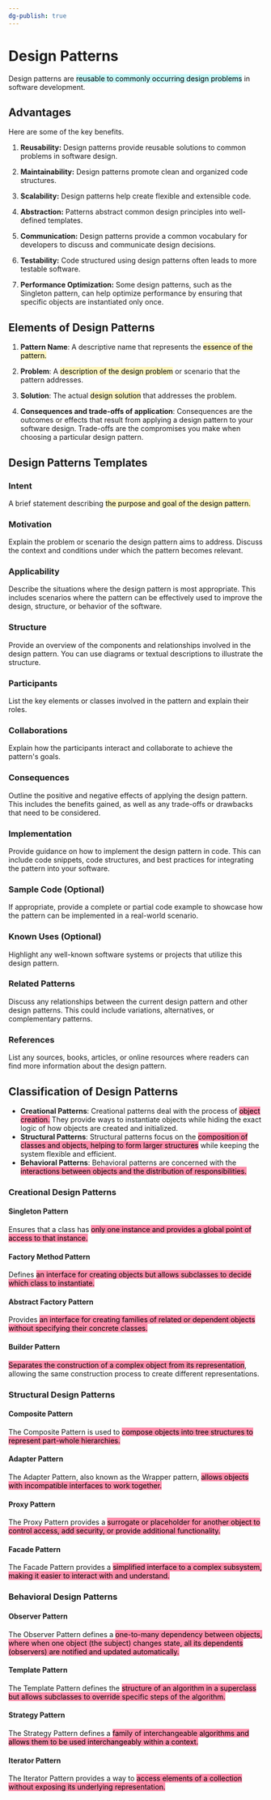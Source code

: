 ```yaml
---
dg-publish: true
---
```

# Design Patterns
Design patterns are <mark style="background: #ABF7F7A6;">reusable  to commonly occurring design problems</mark> in software development.

## Advantages
Here are some of the key benefits.

1. **Reusability:** Design patterns provide reusable solutions to common problems in software design.
    
2. **Maintainability:** Design patterns promote clean and organized code structures.
    
3. **Scalability:** Design patterns help create flexible and extensible code. 
    
4. **Abstraction:** Patterns abstract common design principles into well-defined templates. 
    
5. **Communication:** Design patterns provide a common vocabulary for developers to discuss and communicate design decisions.
    
6. **Testability:** Code structured using design patterns often leads to more testable software. 
    
7. **Performance Optimization:** Some design patterns, such as the Singleton pattern, can help optimize performance by ensuring that specific objects are instantiated only once. 


## Elements of Design Patterns
1. **Pattern Name**: A descriptive name that represents the <mark style="background: #FFF3A3A6;">essence of the pattern.</mark> 
    
2. **Problem**: A <mark style="background: #FFF3A3A6;">description of the design problem</mark> or scenario that the pattern addresses. 
    
3. **Solution**: The actual <mark style="background: #FFF3A3A6;">design solution</mark> that addresses the problem.
	   
4. **Consequences and trade-offs of application**: Consequences are the outcomes or effects that result from applying a design pattern to your software design. Trade-offs are the compromises you make when choosing a particular design pattern.



## Design Patterns Templates
### Intent

A brief statement describing <mark style="background: #FFF3A3A6;">the purpose and goal of the design pattern.</mark>

### Motivation

Explain the problem or scenario the design pattern aims to address. Discuss the context and conditions under which the pattern becomes relevant.

### Applicability

Describe the situations where the design pattern is most appropriate. This includes scenarios where the pattern can be effectively used to improve the design, structure, or behavior of the software.

### Structure

Provide an overview of the components and relationships involved in the design pattern. You can use diagrams or textual descriptions to illustrate the structure.

### Participants

List the key elements or classes involved in the pattern and explain their roles.

### Collaborations

Explain how the participants interact and collaborate to achieve the pattern's goals.

### Consequences

Outline the positive and negative effects of applying the design pattern. This includes the benefits gained, as well as any trade-offs or drawbacks that need to be considered.

### Implementation

Provide guidance on how to implement the design pattern in code. This can include code snippets, code structures, and best practices for integrating the pattern into your software.

### Sample Code (Optional)

If appropriate, provide a complete or partial code example to showcase how the pattern can be implemented in a real-world scenario.

### Known Uses (Optional)

Highlight any well-known software systems or projects that utilize this design pattern.

### Related Patterns

Discuss any relationships between the current design pattern and other design patterns. This could include variations, alternatives, or complementary patterns.

### References

List any sources, books, articles, or online resources where readers can find more information about the design pattern.
## Classification of Design Patterns
- **Creational Patterns**: Creational patterns deal with the process of <mark style="background: #FF5582A6;">object creation.</mark> They provide ways to instantiate objects while hiding the exact logic of how objects are created and initialized.
- **Structural Patterns**: Structural patterns focus on the <mark style="background: #FF5582A6;">composition of classes and objects, helping to form larger structures</mark> while keeping the system flexible and efficient.
- **Behavioral Patterns**: Behavioral patterns are concerned with the <mark style="background: #FF5582A6;">interactions between objects and the distribution of responsibilities.</mark>

### Creational Design Patterns
#### Singleton Pattern
Ensures that a class has <mark style="background: #FF5582A6;">only one instance and provides a global point of access to that instance.</mark>

#### Factory Method Pattern
Defines <mark style="background: #FF5582A6;">an interface for creating objects but allows subclasses to decide which class to instantiate.</mark>

#### Abstract Factory Pattern
Provides <mark style="background: #FF5582A6;">an interface for creating families of related or dependent objects without specifying their concrete classes.</mark>

#### Builder Pattern
<mark style="background: #FF5582A6;">Separates the construction of a complex object from its representation</mark>, allowing the same construction process to create different representations.

### Structural Design Patterns
#### Composite Pattern 
The Composite Pattern is used to <mark style="background: #FF5582A6;">compose objects into tree structures to represent part-whole hierarchies.
</mark>
#### Adapter Pattern
The Adapter Pattern, also known as the Wrapper pattern, <mark style="background: #FF5582A6;">allows objects with incompatible interfaces to work together.</mark>

#### Proxy Pattern
The Proxy Pattern provides a <mark style="background: #FF5582A6;">surrogate or placeholder for another object to control access, add security, or provide additional functionality.</mark>

#### Facade Pattern
The Facade Pattern provides a <mark style="background: #FF5582A6;">simplified interface to a complex subsystem, making it easier to interact with and understand.</mark>


### Behavioral Design Patterns
#### Observer Pattern 
The Observer Pattern defines a <mark style="background: #FF5582A6;">one-to-many dependency between objects, where when one object (the subject) changes state, all its dependents (observers) are notified and updated automatically.</mark>

#### Template Pattern 
The Template Pattern defines the <mark style="background: #FF5582A6;">structure of an algorithm in a superclass but allows subclasses to override specific steps of the algorithm.</mark>

#### Strategy Pattern
The Strategy Pattern defines a <mark style="background: #FF5582A6;">family of interchangeable algorithms and allows them to be used interchangeably within a context.</mark>

#### Iterator Pattern 
The Iterator Pattern provides a way to <mark style="background: #FF5582A6;">access elements of a collection without exposing its underlying representation.</mark>


